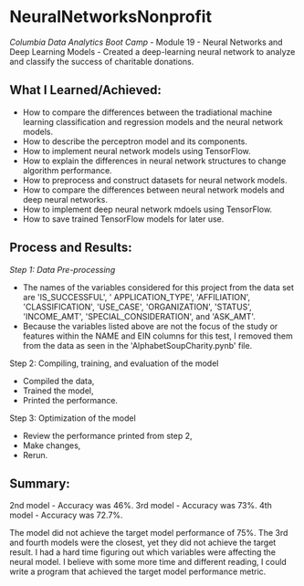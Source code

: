 # NeuralNetworksNonprofit
_Columbia Data Analytics Boot Camp_ - Module 19 - Neural Networks and Deep Learning Models - Created a deep-learning neural network to analyze and classify the success of charitable donations.

## What I Learned/Achieved:
- How to compare the differences between the tradiational machine learning classification and regression models and the neural network models.
- How to describe the perceptron model and its components.
- How to implement neural network models using TensorFlow.
- How to explain the differences in neural network structures to change algorithm performance.
- How to preprocess and construct datasets for neural network models.
- How to compare the differences between neural network models and deep neural networks.
- How to implement deep neural network mdoels using TensorFlow.
- How to save trained TensorFlow models for later use.

## Process and Results:
_Step 1: Data Pre-processing_
* The names of the variables considered for this project from the data set are 'IS_SUCCESSFUL', ' APPLICATION_TYPE', 'AFFILIATION', 'CLASSIFICATION', 'USE_CASE', 'ORGANIZATION', 'STATUS', 'INCOME_AMT', 'SPECIAL_CONSIDERATION', and 'ASK_AMT'. 
* Because the variables listed above are not the focus of the study or features within the NAME and EIN columns for this test, I removed them from the data as seen in the 'AlphabetSoupCharity.pynb' file.

Step 2: Compiling, training, and evaluation of the model
* Compiled the data,
* Trained the model,
* Printed the performance. 

Step 3: Optimization of the model
* Review the performance printed from step 2,
* Make changes,
* Rerun.

## Summary:
2nd model - Accuracy was 46%.
3rd model - Accuracy was 73%.
4th model - Accuracy was 72.7%. 

The model did not achieve the target model performance of 75%. The 3rd and fourth models were the closest, yet they did not achieve the target result. I had a hard time figuring out which variables were affecting the neural model. I believe with some more time and different reading, I could write a program that achieved the target model performance metric.
